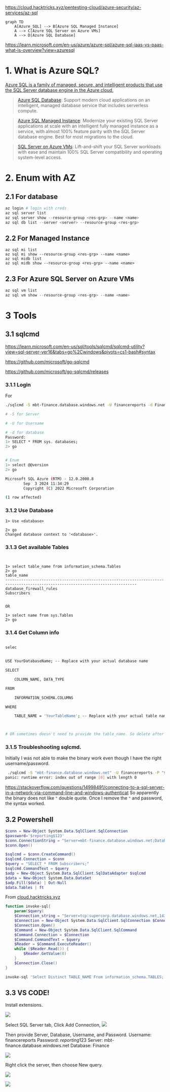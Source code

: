 https://cloud.hacktricks.xyz/pentesting-cloud/azure-security/az-services/az-sql

```mermaid
graph TD
    A[Azure_SQL] --> B[Azure SQL Managed Instance]
    A --> C[Azure SQL Server on Azure VMs]
    A --> D[Azure SQL Database]

```

https://learn.microsoft.com/en-us/azure/azure-sql/azure-sql-iaas-vs-paas-what-is-overview?view=azuresql


# 1. What is Azure SQL?
[Azure SQL is a family of managed, secure, and intelligent products that use the SQL Server database engine in the Azure cloud.](https://learn.microsoft.com/en-us/azure/azure-sql/azure-sql-iaas-vs-paas-what-is-overview?view=azuresql)

>[Azure SQL Database](https://learn.microsoft.com/en-us/azure/azure-sql/database/sql-database-paas-overview?view=azuresql): Support modern cloud applications on an intelligent, managed database service that includes serverless compute.
  
  >[Azure SQL Managed Instance](https://learn.microsoft.com/en-us/azure/azure-sql/managed-instance/sql-managed-instance-paas-overview?view=azuresql): Modernize your existing SQL Server applications at scale with an intelligent fully managed instance as a service, with almost 100% feature parity with the SQL Server database engine. Best for most migrations to the cloud.
  
  >[SQL Server on Azure VMs](https://learn.microsoft.com/en-us/azure/azure-sql/virtual-machines/windows/sql-server-on-azure-vm-iaas-what-is-overview?view=azuresql): Lift-and-shift your SQL Server workloads with ease and maintain 100% SQL Server compatibility and operating system-level access.


# 2. Enum with AZ

## 2.1 For database

```powershell
az login # login with creds
az sql server list
az sql server show --resource-group <res-grp> --name <name>
az sql db list --server <server> --resource-group <res-grp>
```

## 2.2 For Managed Instance

```
az sql mi list
az sql mi show --resource-group <res-grp> --name <name>
az sql midb list
az sql midb show --resource-group <res-grp> --name <name>

```

## 2.3 For Azure SQL Server on Azure VMs
```powershell
az sql vm list
az sql vm show --resource-group <res-grp> --name <name>
```


# 3 Tools
## 3.1 sqlcmd
https://learn.microsoft.com/en-us/sql/tools/sqlcmd/sqlcmd-utility?view=sql-server-ver16&tabs=go%2Cwindows&pivots=cs1-bash#syntax

https://github.com/microsoft/go-sqlcmd

https://github.com/microsoft/go-sqlcmd/releases



### 3.1.1 Login

For 
```bash
./sqlcmd -S mbt-finance.database.windows.net -U financereports -d Finance   

# -S for Server

# -U for Username

# -d for database
Password:                                                                                                                                                    
1> SELECT * FROM sys. databases;                                                                                                                             
2> go 


# Enum
1> select @@version
2> go

Microsoft SQL Azure (RTM) - 12.0.2000.8 
        Sep  3 2024 11:34:29 
        Copyright (C) 2022 Microsoft Corporation

(1 row affected)


```

### 3.1.2 Use Database

```
1> Use <database>

2> go                                                                                                                                                        
Changed database context to '<database>'.    
```

### 3.1.3 Get available Tables
```


1> select table_name from information_schema.Tables
2> go
table_name                                                                                                                      
--------------------------------------------------------------------------------------------------------------------------------
database_firewall_rules                                                                                                         
Subscribers  


OR 

1> select name from sys.Tables                                                                                                                                  
2> go  

```

### 3.1.4 Get Column info
```bash

selec


USE YourDatabaseName; -- Replace with your actual database name

SELECT 

    COLUMN_NAME, DATA_TYPE

FROM 

    INFORMATION_SCHEMA.COLUMNS

WHERE 

    TABLE_NAME = 'YourTableName'; -- Replace with your actual table name



# OR sometimes doesn't need to provide the table_name. So delete after "WHERE"

```


### 3.1.5 Troubleshooting sqlcmd.
Initially I was not able to make the binary work even though I have the right username/password.

```bash
 ./sqlcmd -S "mbt-finance.database.windows.net" -U financereports -P "$reporting$123" -d "Finance"                                                        
panic: runtime error: index out of range [0] with length 0                   
```
https://stackoverflow.com/questions/14998491/connecting-to-a-sql-server-in-a-network-via-command-line-and-windows-authenticat
So apparently the binary does not like `"` double quote. Once I remove the `"` and password, the syntax worked. 


## 3.2 Powershell

```powershell
$conn = New-Object System.Data.SqlClient.SqlConnection
$password='$reporting$123'
$conn.ConnectionString = "Server=mbt-finance.database.windows.net;Database=Finance;User ID=financereports;Password=$password;"
$conn.Open()

$sqlcmd = $conn.CreateCommand()
$sqlcmd.Connection = $conn
$query = "SELECT * FROM Subscribers;"
$sqlcmd.CommandText = $query
$adp = New-Object System.Data.SqlClient.SqlDataAdapter $sqlcmd
$data = New-Object System.Data.DataSet
$adp.Fill($data) | Out-Null
$data.Tables | ft
```


From [cloud.hacktricks.xyz](https://cloud.hacktricks.xyz/pentesting-cloud/azure-security/az-services/az-sql)


```powershell
function invoke-sql{
    param($query)
    $Connection_string = "Server=tcp:supercorp.database.windows.net,1433;Initial Catalog=flag;Persist Security Info=False;User ID=db_read;Password=gAegH!324fAG!#1fht;MultipleActiveResultSets=False;Encrypt=True;TrustServerCertificate=False;Connection Timeout=30;"
    $Connection = New-Object System.Data.SqlClient.SqlConnection $Connection_string
    $Connection.Open()
    $Command = New-Object System.Data.SqlClient.SqlCommand
    $Command.Connection = $Connection
    $Command.CommandText = $query
    $Reader = $Command.ExecuteReader()
    while ($Reader.Read()) {
        $Reader.GetValue(0)
    }
    $Connection.Close()
}

invoke-sql 'Select Distinct TABLE_NAME From information_schema.TABLES;'
```

## 3.3 VS CODE!

Install extensions. 

![](https://i.imgur.com/ikfseF6.png)



Select SQL Server tab, Click Add Connection, 
![](https://i.imgur.com/T3kuLvu.png)

Then provide  Server, Database, Username, and Password.
Username: financereports 
Password: $reporting$123 
Server: mbt-finance.database.windows.net 
Database: Finance 


![](https://i.imgur.com/L9XR9Wx.png)

Right click the server, then choose New query.

![](https://i.imgur.com/DqRarE4.png)


![](https://i.imgur.com/iJNggC0.png)


